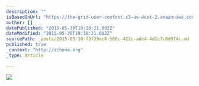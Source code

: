 ```yaml
---
description: ""
isBasedOnUrl: "https://the-grid-user-content.s3-us-west-2.amazonaws.com/8dddaca3-0eb0-44fd-8ec6-6fa73f25e7d0.jpg"
author: []
datePublished: "2015-05-30T10:18:21.002Z"
dateModified: "2015-05-30T10:18:21.002Z"
sourcePath: _posts/2015-05-30-f3f29ec6-500c-422c-ade4-4d2c7c8d074c.md
published: true
_context: "http://schema.org"
_type: Article

---
```

![](https://the-grid-user-content.s3-us-west-2.amazonaws.com/8dddaca3-0eb0-44fd-8ec6-6fa73f25e7d0.jpg)